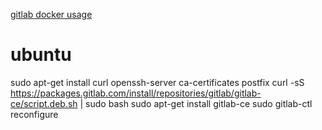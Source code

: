 [gitlab docker usage](https://docs.gitlab.com/omnibus/docker/)

# ubuntu

sudo apt-get install curl openssh-server ca-certificates postfix
curl -sS https://packages.gitlab.com/install/repositories/gitlab/gitlab-ce/script.deb.sh | sudo bash
sudo apt-get install gitlab-ce
sudo gitlab-ctl reconfigure

